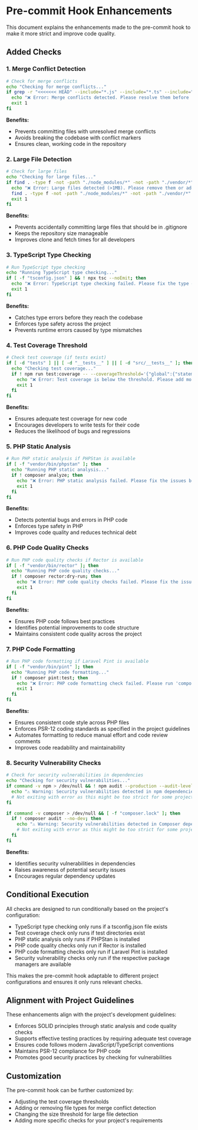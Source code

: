 # Pre-commit Hook Enhancements

This document explains the enhancements made to the pre-commit hook to make it more strict and improve code quality.

## Added Checks

### 1. Merge Conflict Detection
```sh
# Check for merge conflicts
echo "Checking for merge conflicts..."
if grep -r "<<<<<<< HEAD" --include="*.js" --include="*.ts" --include="*.php" --include="*.json" .; then
  echo "❌ Error: Merge conflicts detected. Please resolve them before committing."
  exit 1
fi
```
**Benefits:**
- Prevents committing files with unresolved merge conflicts
- Avoids breaking the codebase with conflict markers
- Ensures clean, working code in the repository

### 2. Large File Detection
```sh
# Check for large files
echo "Checking for large files..."
if find . -type f -not -path "./node_modules/*" -not -path "./vendor/*" -size +1M | grep -q .; then
  echo "❌ Error: Large files detected (>1MB). Please remove them or add to .gitignore."
  find . -type f -not -path "./node_modules/*" -not -path "./vendor/*" -size +1M
  exit 1
fi
```
**Benefits:**
- Prevents accidentally committing large files that should be in .gitignore
- Keeps the repository size manageable
- Improves clone and fetch times for all developers

### 3. TypeScript Type Checking
```sh
# Run TypeScript type checking
echo "Running TypeScript type checking..."
if [ -f "tsconfig.json" ] && ! npx tsc --noEmit; then
  echo "❌ Error: TypeScript type checking failed. Please fix the type errors before committing."
  exit 1
fi
```
**Benefits:**
- Catches type errors before they reach the codebase
- Enforces type safety across the project
- Prevents runtime errors caused by type mismatches

### 4. Test Coverage Threshold
```sh
# Check test coverage (if tests exist)
if [ -d "tests" ] || [ -d "__tests__" ] || [ -d "src/__tests__" ]; then
  echo "Checking test coverage..."
  if ! npm run test:coverage -- --coverageThreshold='{"global":{"statements":70,"branches":70,"functions":70,"lines":70}}'; then
    echo "❌ Error: Test coverage is below the threshold. Please add more tests."
    exit 1
  fi
fi
```
**Benefits:**
- Ensures adequate test coverage for new code
- Encourages developers to write tests for their code
- Reduces the likelihood of bugs and regressions

### 5. PHP Static Analysis
```sh
# Run PHP static analysis if PHPStan is available
if [ -f "vendor/bin/phpstan" ]; then
  echo "Running PHP static analysis..."
  if ! composer analyze; then
    echo "❌ Error: PHP static analysis failed. Please fix the issues before committing."
    exit 1
  fi
fi
```
**Benefits:**
- Detects potential bugs and errors in PHP code
- Enforces type safety in PHP
- Improves code quality and reduces technical debt

### 6. PHP Code Quality Checks
```sh
# Run PHP code quality checks if Rector is available
if [ -f "vendor/bin/rector" ]; then
  echo "Running PHP code quality checks..."
  if ! composer rector:dry-run; then
    echo "❌ Error: PHP code quality checks failed. Please fix the issues before committing."
    exit 1
  fi
fi
```
**Benefits:**
- Ensures PHP code follows best practices
- Identifies potential improvements to code structure
- Maintains consistent code quality across the project

### 7. PHP Code Formatting
```sh
# Run PHP code formatting if Laravel Pint is available
if [ -f "vendor/bin/pint" ]; then
  echo "Running PHP code formatting..."
  if ! composer pint:test; then
    echo "❌ Error: PHP code formatting check failed. Please run 'composer pint' to fix the issues before committing."
    exit 1
  fi
fi
```
**Benefits:**
- Ensures consistent code style across PHP files
- Enforces PSR-12 coding standards as specified in the project guidelines
- Automates formatting to reduce manual effort and code review comments
- Improves code readability and maintainability

### 8. Security Vulnerability Checks
```sh
# Check for security vulnerabilities in dependencies
echo "Checking for security vulnerabilities..."
if command -v npm > /dev/null && ! npm audit --production --audit-level=high; then
  echo "⚠️ Warning: Security vulnerabilities detected in npm dependencies."
  # Not exiting with error as this might be too strict for some projects
fi

if command -v composer > /dev/null && [ -f "composer.lock" ]; then
  if ! composer audit --no-dev; then
    echo "⚠️ Warning: Security vulnerabilities detected in Composer dependencies."
    # Not exiting with error as this might be too strict for some projects
  fi
fi
```
**Benefits:**
- Identifies security vulnerabilities in dependencies
- Raises awareness of potential security issues
- Encourages regular dependency updates

## Conditional Execution

All checks are designed to run conditionally based on the project's configuration:

- TypeScript type checking only runs if a tsconfig.json file exists
- Test coverage check only runs if test directories exist
- PHP static analysis only runs if PHPStan is installed
- PHP code quality checks only run if Rector is installed
- PHP code formatting checks only run if Laravel Pint is installed
- Security vulnerability checks only run if the respective package managers are available

This makes the pre-commit hook adaptable to different project configurations and ensures it only runs relevant checks.

## Alignment with Project Guidelines

These enhancements align with the project's development guidelines:

- Enforces SOLID principles through static analysis and code quality checks
- Supports effective testing practices by requiring adequate test coverage
- Ensures code follows modern JavaScript/TypeScript conventions
- Maintains PSR-12 compliance for PHP code
- Promotes good security practices by checking for vulnerabilities

## Customization

The pre-commit hook can be further customized by:

- Adjusting the test coverage thresholds
- Adding or removing file types for merge conflict detection
- Changing the size threshold for large file detection
- Adding more specific checks for your project's requirements
